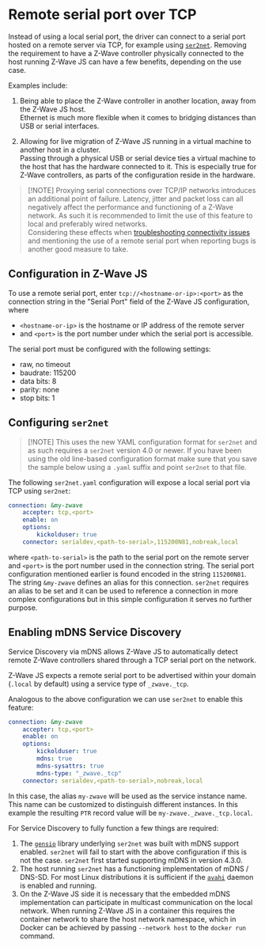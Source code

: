 # Remote serial port over TCP

Instead of using a local serial port, the driver can connect to a serial port hosted on a remote server via TCP, for example using [`ser2net`](https://github.com/cminyard/ser2net).
Removing the requirement to have a Z-Wave controller physically connected to the host running Z-Wave JS can have a few benefits, depending on the use case.

Examples include:

1. Being able to place the Z-Wave controller in another location, away from the Z-Wave JS host. \
   Ethernet is much more flexible when it comes to bridging distances than USB or serial interfaces.

2. Allowing for live migration of Z-Wave JS running in a virtual machine to another host in a cluster. \
   Passing through a physical USB or serial device ties a virtual machine to the host that has the hardware connected to it. This is especially true for Z-Wave controllers, as parts of the configuration reside in the hardware.

> [!NOTE] Proxying serial connections over TCP/IP networks introduces an additional point of failure. Latency, jitter and packet loss can all negatively affect the performance and functioning of a Z-Wave network. As such it is recommended to limit the use of this feature to local and preferably wired networks.\
> Considering these effects when [troubleshooting connectivity issues](troubleshooting/connectivity-issues.md) and mentioning the use of a remote serial port when reporting bugs is another good measure to take.

## Configuration in Z-Wave JS

To use a remote serial port, enter `tcp://<hostname-or-ip>:<port>` as the connection string in the "Serial Port" field of the Z-Wave JS configuration, where

-   `<hostname-or-ip>` is the hostname or IP address of the remote server
-   and `<port>` is the port number under which the serial port is accessible.

The serial port must be configured with the following settings:

-   raw, no timeout
-   baudrate: 115200
-   data bits: 8
-   parity: none
-   stop bits: 1

## Configuring `ser2net`

> [!NOTE] This uses the new YAML configuration format for `ser2net` and as such requires a `ser2net` version 4.0 or newer. If you have been using the old line-based configuration format make sure that you save the sample below using a `.yaml` suffix and point `ser2net` to that file.

The following `ser2net.yaml` configuration will expose a local serial port via TCP using `ser2net`:

```yaml
connection: &my-zwave
    accepter: tcp,<port>
    enable: on
    options:
        kickolduser: true
    connector: serialdev,<path-to-serial>,115200N81,nobreak,local
```

where `<path-to-serial>` is the path to the serial port on the remote server and `<port>` is the port number used in the connection string. The serial port configuration mentioned earlier is found encoded in the string `115200N81`.
The string `&my-zwave` defines an alias for this connection. `ser2net` requires an alias to be set and it can be used to reference a connection in more complex configurations but in this simple configuration it serves no further purpose.

## Enabling mDNS Service Discovery

Service Discovery via mDNS allows Z-Wave JS to automatically detect remote Z-Wave controllers shared through a TCP serial port on the network.

Z-Wave JS expects a remote serial port to be advertised within your domain (`.local` by default) using a service type of `_zwave._tcp`.

Analogous to the above configuration we can use `ser2net` to enable this feature:

```yaml
connection: &my-zwave
    accepter: tcp,<port>
    enable: on
    options:
        kickolduser: true
        mdns: true
        mdns-sysattrs: true
        mdns-type: "_zwave._tcp"
    connector: serialdev,<path-to-serial>,nobreak,local
```

In this case, the alias `my-zwave` will be used as the service instance name. This name can be customized to distinguish different instances. In this example the resulting `PTR` record value will be `my-zwave._zwave._tcp.local`.

For Service Discovery to fully function a few things are required:

1. The [`gensio`](https://github.com/cminyard/gensio) library underlying `ser2net` was built with mDNS support enabled. `ser2net` will fail to start with the above configuration if this is not the case. `ser2net` first started supporting mDNS in version 4.3.0.
2. The host running `ser2net` has a functioning implementation of mDNS / DNS-SD. For most Linux distributions it is sufficient if the [`avahi`](https://www.avahi.org/) daemon is enabled and running.
3. On the Z-Wave JS side it is necessary that the embedded mDNS implementation can participate in multicast communication on the local network. When running Z-Wave JS in a container this requires the container network to share the host network namespace, which in Docker can be achieved by passing `--network host` to the `docker run` command.
